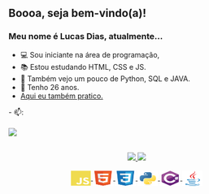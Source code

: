 ## Boooa, seja bem-vindo(a)!

### Meu nome é Lucas Dias, atualmente...

- 💻 Sou iniciante na área de programação,
- 📚 Estou estudando HTML, CSS e JS.
- 🔭 Também vejo um pouco de Python, SQL e JAVA.
- 💬 Tenho 26 anos.
- [Aqui eu também pratico.](https://www.hackerrank.com/lucasd_aragao)
<div>
 - 📫: </br></br> 
   <a href="https://www.linkedin.com/in/lucas-arag%C3%A3o-2b619623a/" target="_blank"><img src="https://img.shields.io/badge/-LinkedIn-%230077B5?style=for-the-badge&logo=linkedin&logoColor=white" target="_blank"></a> 
 </div>

##

<div align="center">
  <a href="https://github.com/Lucas-Dias-Aragao">
  <img height="180em" src="https://github-readme-stats.vercel.app/api?username=Lucas-Dias-Aragao&show_icons=true&theme=dark&include_all_commits=true&count_private=true"/>
  <img height="180em" src="https://github-readme-stats.vercel.app/api/top-langs/?username=Lucas-Dias-Aragao&layout=compact&langs_count=7&theme=dark"/>
</div>
<div div align="center"><br>
  <img align="center" alt="Rafa-Js" height="30" width="40" src="https://raw.githubusercontent.com/devicons/devicon/master/icons/javascript/javascript-plain.svg">
  <img align="center" alt="Rafa-HTML" height="30" width="40" src="https://raw.githubusercontent.com/devicons/devicon/master/icons/html5/html5-original.svg">
  <img align="center" alt="Rafa-CSS" height="30" width="40" src="https://raw.githubusercontent.com/devicons/devicon/master/icons/css3/css3-original.svg">
  <img align="center" alt="Rafa-Python" height="30" width="40" src="https://raw.githubusercontent.com/devicons/devicon/master/icons/python/python-original.svg">
  <img align="center" alt="Rafa-Csharp" height="30" width="40" src="https://raw.githubusercontent.com/devicons/devicon/master/icons/csharp/csharp-original.svg">
  <img align="center" alt="imagem-java" height="30" width="40" src="https://github.com/devicons/devicon/blob/master/icons/java/java-original.svg">
</div>

 ##

